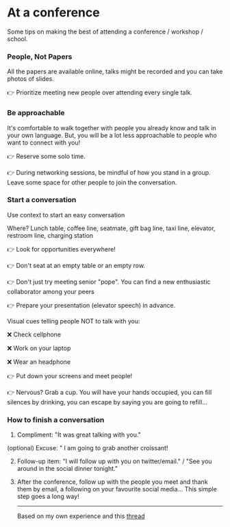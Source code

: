 # At a conference

Some tips on making the best of attending a conference / workshop / school. 

### People, Not Papers

All the papers are available online, talks might be recorded and you can take photos of slides.

👉 Prioritize meeting new people over attending every single talk.

### Be approachable

It's comfortable to walk together with people you already know and talk in your own language. But, you will be a lot less approachable to people who want to connect with you!

👉 Reserve some solo time.

👉 During networking sessions, be mindful of how you stand in a group. Leave some space for other people to join the conversation. 


### Start a conversation
Use context to start an easy conversation 

Where? Lunch table, coffee line, seatmate, gift bag line, taxi line, elevator, restroom line, charging station

👉 Look for opportunities everywhere!

👉 Don't seat at an empty table or an empty row.

👉 Don't just try meeting senior "pope". You can find a new enthusiastic collaborator among your peers

👉 Prepare your presentation (elevator speech) in advance.

Visual cues telling people NOT to talk with you:

❌ Check cellphone

❌ Work on your laptop

❌ Wear an headphone

👉 Put down your screens and meet people!

👉 Nervous? Grab a cup. You will have your hands occupied, you can fill silences by drinking, you can escape by saying you are going to refill...

### How to finish a conversation

1) Compliment: "It was great talking with you."

(optional) Excuse: " I am going to grab another croissant!

2) Follow-up item: "I will follow up with you on twitter/email." / "See you around in the social dinner tonight."

3) After the conference,  follow up with the people you meet and thank them by email, a following on your favourite social media... This simple step goes a long way!

   ----
   Based on my own experience and this [thread](https://twitter.com/jbhuang0604/status/1517352789780934656)
